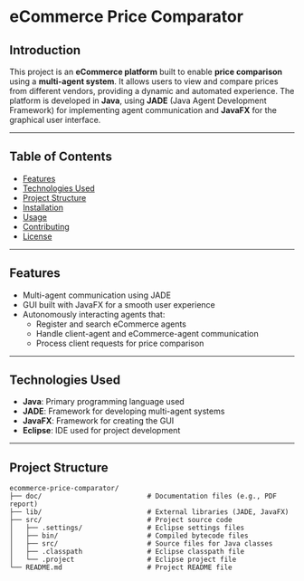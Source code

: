 # eCommerce Price Comparator

## Introduction
This project is an **eCommerce platform** built to enable **price comparison** using a **multi-agent system**. It allows users to view and compare prices from different vendors, providing a dynamic and automated experience. The platform is developed in **Java**, using **JADE** (Java Agent Development Framework) for implementing agent communication and **JavaFX** for the graphical user interface.

---

## Table of Contents
- [Features](#features)
- [Technologies Used](#technologies-used)
- [Project Structure](#project-structure)
- [Installation](#installation)
- [Usage](#usage)
- [Contributing](#contributing)
- [License](#license)

---

## Features
- Multi-agent communication using JADE
- GUI built with JavaFX for a smooth user experience
- Autonomously interacting agents that:
  - Register and search eCommerce agents
  - Handle client-agent and eCommerce-agent communication
  - Process client requests for price comparison
---

## Technologies Used
- **Java**: Primary programming language used
- **JADE**: Framework for developing multi-agent systems
- **JavaFX**: Framework for creating the GUI
- **Eclipse**: IDE used for project development

---

## Project Structure
```plaintext
ecommerce-price-comparator/
├── doc/                          # Documentation files (e.g., PDF report)
├── lib/                          # External libraries (JADE, JavaFX)
├── src/                          # Project source code
│   ├── .settings/                # Eclipse settings files
│   ├── bin/                      # Compiled bytecode files
│   ├── src/                      # Source files for Java classes
│   ├── .classpath                # Eclipse classpath file
│   └── .project                  # Eclipse project file                  
└── README.md                     # Project README file
